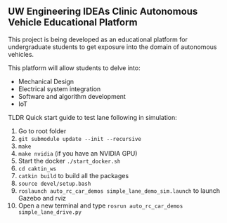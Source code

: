 ## UW Engineering IDEAs Clinic Autonomous Vehicle Educational Platform

This project is being developed as an educational platform for undergraduate students to get exposure into the domain of autonomous vehicles.

This platform will allow students to delve into:
- Mechanical Design
- Electrical system integration
- Software and algorithm development
- IoT

TLDR Quick start guide to test lane following in simulation:
1. Go to root folder
2. `git submodule update --init --recursive`
3. `make`
4. `make nvidia` (if you have an NVIDIA GPU)
5. Start the docker `./start_docker.sh`
6. `cd caktin_ws`
7. `catkin build` to build all the packages
8. `source devel/setup.bash`
9. `roslaunch auto_rc_car_demos simple_lane_demo_sim.launch` to launch Gazebo and rviz
10. Open a new terminal and type `rosrun auto_rc_car_demos simple_lane_drive.py`
